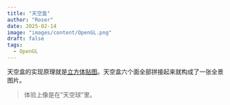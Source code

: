 ```yaml
---
title: "天空盒"
author: "Roser"
date: 2025-02-14
image: "images/content/OpenGL.png"
draft: false
tags:
  - OpenGL
---
```

天空盒的实现原理就是[立方体贴图](立方体贴图.md)。天空盒六个面全部拼接起来就构成了一张全景图片。

> 体验上像是在“天空球”里。

